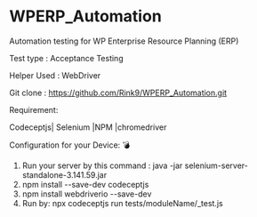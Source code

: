 # WPERP_Automation

Automation testing for WP Enterprise Resource Planning (ERP)

Test type : Acceptance Testing

Helper Used : WebDriver

Git clone : https://github.com/Rink9/WPERP_Automation.git

Requirement:

Codeceptjs| Selenium |NPM |chromedriver

Configuration for your Device: 💣
1. Run your server by this command : java -jar selenium-server-standalone-3.141.59.jar
2. npm install --save-dev codeceptjs
3. npm install webdriverio --save-dev
4. Run by: npx codeceptjs run tests/moduleName/_test.js
